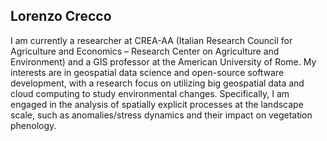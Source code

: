 ## Lorenzo Crecco

I am currently a researcher at CREA-AA (Italian Research Council for Agriculture and Economics – Research Center on Agriculture and Environment) and a GIS professor at the American University of Rome. My interests are in geospatial data science and open-source software development, with a research focus on utilizing big geospatial data and cloud computing to study environmental changes. Specifically, I am engaged in the analysis of spatially explicit processes at the landscape scale, such as anomalies/stress dynamics and their impact on vegetation phenology.

<!--
**gthlor/gthlor** is a ✨ _special_ ✨ repository because its `README.md` (this file) appears on your GitHub profile.

Here are some ideas to get you started:

- 🔭 I’m currently working on ...
- 🌱 I’m currently learning ...
- 👯 I’m looking to collaborate on ...
- 🤔 I’m looking for help with ...
- 💬 Ask me about ...
- 📫 How to reach me: ...
- 😄 Pronouns: ...
- ⚡ Fun fact: ...
-->
